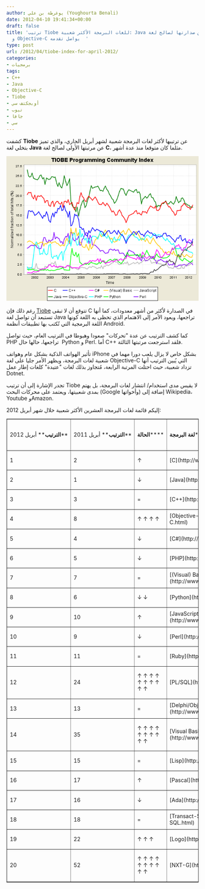 ```yaml
---
author: يوغرطة بن علي (Youghourta Benali)
date: 2012-04-10 19:41:34+00:00
draft: false
title: 'ترتيب Tiobe للغات البرمجة الأكثر شعبية: Java تتخلى عن صدارتها لصالح لغة C،
  و Objective-C يواصل تقدمه  '
type: post
url: /2012/04/tiobe-index-for-april-2012/
categories:
- برمجيات
tags:
- C++
- Java
- Objective-C
- Tiobe
- أوبجكتف سي
- تيوب
- جافا
- سي
---
```


كشفت **Tiobe** عن ترتيبها لأكثر لغات البرمجة شعبية لشهر أبريل الجاري، والذي تميز بتخلي لغة **Java** عن مرتبتها الأولى لصالح لغة **C**، مثلما كان متوقعا منذ عدة أشهر.




[![ترتيب Tiobe للغات البرمجة الأكثر شعبية لشهر أبريل 2012](TIOBE-Programming-Community-Index-April-2012.png)
](TIOBE-Programming-Community-Index-April-2012.png)




رغم ذلك فإن [Tiobe](http://www.tiobe.com/index.php/content/paperinfo/tpci/index.html) تتوقع أن لا تبقى C في الصدارة لأكثر من أشهر معدودات، كما أنها تستبعد أن تواصل لغة Java تراجعها، ويعود الأمر إلى الاهتمام الذي تحظى به اللغة كونها اللغة البرمجية التي تُكتب بها تطبيقات أنظمة Android.




كما كشف الترتيب عن عدة "تحركات" صعودا وهبوطا في الترتيب العام، حيث تواصل PHP تراجعها، حالها حال  Python و Perl. أما C++ فلقد استرجعت مرتبتها الثالثة.




تأثير الهواتف الذكية بشكل عام وهواتف iPhone بشكل خاص لا يزال يلعب دورا مهما في شعبية لغات البرمجة، ويظهر الأمر جليا على لغة Objective-C التي يُبين الترتيب أنها تزداد شعبية، حيث احتلت المرتبة الرابعة، مُتجاوز بذلك لغات "عتيدة" كلغات إطار عمل Dotnet.




تجدر الإشارة إلى أن ترتيب Tiobe لا يقيس مدى استخدام/ انتشار لغات البرمجة، بل يهتم بمدى شعبيتها، ويعتمد على محركات البحث (Google وأخواتها) إضافة إلى Wikipedia، Youtube وAmazon.




إليكم قائمة لغات البرمجة العشرين الأكثر شعبية خلال شهر أبريل 2012:




<!-- more -->






<table cellpadding="0" border="1" >
<tbody >
<tr >

<td nowrap="nowrap" >


**الترتيب****
أبريل 2012**



</td>

<td nowrap="nowrap" >


**الترتيب****
أبريل 2011**



</td>

<td nowrap="nowrap" >


**الحالة******



</td>

<td nowrap="nowrap" >


**لغة البرمجة******



</td>

<td nowrap="nowrap" >


**الشعبية**




**أبريل 2012******



</td>

<td nowrap="nowrap" >


**الشعبية **




**أبريل 2011******



</td>
</tr>
<tr >

<td >


1



</td>

<td >


2



</td>

<td >


↑



</td>

<td >[C](http://www.tiobe.com/content/paperinfo/tpci/C.html)
</td>

<td >


17.555%



</td>

<td >


+1.39%



</td>
</tr>
<tr >

<td >


2



</td>

<td >


1



</td>

<td >


↓



</td>

<td >[Java](http://www.tiobe.com/content/paperinfo/tpci/Java.html)
</td>

<td >


17.026%



</td>

<td >


-2.02%



</td>
</tr>
<tr >

<td >


3



</td>

<td >


3



</td>

<td >


=



</td>

<td >[C++](http://www.tiobe.com/content/paperinfo/tpci/C__.html)
</td>

<td >


8.896%



</td>

<td >


-0.33%



</td>
</tr>
<tr >

<td >


4



</td>

<td >


8



</td>

<td >


↑ ↑ ↑ ↑



</td>

<td >[Objective-C](http://www.tiobe.com/content/paperinfo/tpci/Objective-C.html)
</td>

<td >


8.236%



</td>

<td >


+3.85%



</td>
</tr>
<tr >

<td >


5



</td>

<td >


4



</td>

<td >


↓



</td>

<td >[C#](http://www.tiobe.com/content/paperinfo/tpci/C_.html)
</td>

<td >


7.348%



</td>

<td >


+0.16%



</td>
</tr>
<tr >

<td >


6



</td>

<td >


5



</td>

<td >


↓



</td>

<td >[PHP](http://www.tiobe.com/content/paperinfo/tpci/PHP.html)
</td>

<td >


5.288%



</td>

<td >


-1.30%



</td>
</tr>
<tr >

<td >


7



</td>

<td >


7



</td>

<td >


=



</td>

<td >[(Visual) Basic](http://www.tiobe.com/content/paperinfo/tpci/(Visual)_Basic.html)
</td>

<td >


4.962%



</td>

<td >


+0.28%



</td>
</tr>
<tr >

<td >


8



</td>

<td >


6



</td>

<td >


↓ ↓



</td>

<td >[Python](http://www.tiobe.com/content/paperinfo/tpci/Python.html)
</td>

<td >


3.665%



</td>

<td >


-1.27%



</td>
</tr>
<tr >

<td >


9



</td>

<td >


10



</td>

<td >


↑



</td>

<td >[JavaScript](http://www.tiobe.com/content/paperinfo/tpci/JavaScript.html)
</td>

<td >


2.879%



</td>

<td >


+1.37%



</td>
</tr>
<tr >

<td >


10



</td>

<td >


9



</td>

<td >


↓



</td>

<td >[Perl](http://www.tiobe.com/content/paperinfo/tpci/Perl.html)
</td>

<td >


2.387%



</td>

<td >


+0.40%



</td>
</tr>
<tr >

<td >


11



</td>

<td >


11



</td>

<td >


=



</td>

<td >[Ruby](http://www.tiobe.com/content/paperinfo/tpci/Ruby.html)
</td>

<td >


1.510%



</td>

<td >


+0.03%



</td>
</tr>
<tr >

<td >


12



</td>

<td >


24



</td>

<td >


↑ ↑ ↑ ↑ ↑ ↑ ↑ ↑ ↑ ↑



</td>

<td >[PL/SQL](http://www.tiobe.com/content/paperinfo/tpci/PL_SQL.html)
</td>

<td >


1.373%



</td>

<td >


+0.92%



</td>
</tr>
<tr >

<td >


13



</td>

<td >


13



</td>

<td >


=



</td>

<td >[Delphi/Object Pascal](http://www.tiobe.com/content/paperinfo/tpci/Delphi_Object_Pascal.html)
</td>

<td >


1.370%



</td>

<td >


+0.34%



</td>
</tr>
<tr >

<td >


14



</td>

<td >


35



</td>

<td >


↑ ↑ ↑ ↑ ↑ ↑ ↑ ↑ ↑ ↑



</td>

<td >[Visual Basic .NET](http://www.tiobe.com/content/paperinfo/tpci/Visual_Basic__NET.html)
</td>

<td >


0.978%



</td>

<td >


+0.64%



</td>
</tr>
<tr >

<td >


15



</td>

<td >


15



</td>

<td >


=



</td>

<td >[Lisp](http://www.tiobe.com/content/paperinfo/tpci/Lisp.html)
</td>

<td >


0.951%



</td>

<td >


+0.02%



</td>
</tr>
<tr >

<td >


16



</td>

<td >


17



</td>

<td >


↑



</td>

<td >[Pascal](http://www.tiobe.com/content/paperinfo/tpci/Pascal.html)
</td>

<td >


0.812%



</td>

<td >


+0.10%



</td>
</tr>
<tr >

<td >


17



</td>

<td >


16



</td>

<td >


↓



</td>

<td >[Ada](http://www.tiobe.com/content/paperinfo/tpci/Ada.html)
</td>

<td >


0.783%



</td>

<td >


+0.01%



</td>
</tr>
<tr >

<td >


18



</td>

<td >


18



</td>

<td >


=



</td>

<td >[Transact-SQL](http://www.tiobe.com/content/paperinfo/tpci/Transact-SQL.html)
</td>

<td >


0.760%



</td>

<td >


+0.18%



</td>
</tr>
<tr >

<td >


19



</td>

<td >


22



</td>

<td >


↑ ↑ ↑



</td>

<td >[Logo](http://www.tiobe.com/content/paperinfo/tpci/Logo.html)
</td>

<td >


0.652%



</td>

<td >


+0.12%



</td>
</tr>
<tr >

<td >


20



</td>

<td >


52



</td>

<td >


↑ ↑ ↑ ↑ ↑ ↑ ↑ ↑ ↑ ↑



</td>

<td >[NXT-G](http://www.tiobe.com/content/paperinfo/tpci/NXT-G.html)
</td>

<td >


0.578%



</td>

<td >


+0.35%



</td>
</tr>
</tbody>
</table>


